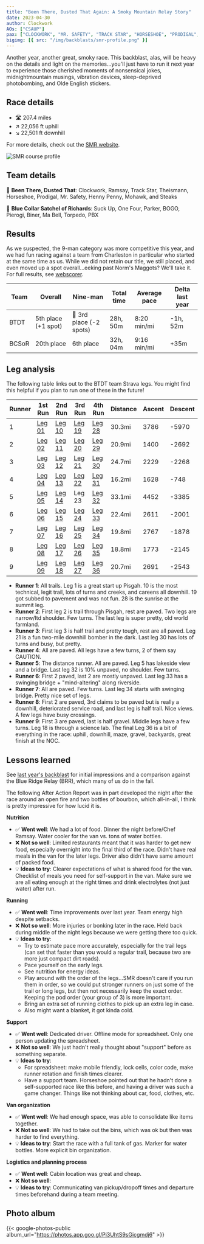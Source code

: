 ```yaml
---
title: "Been There, Dusted That Again: A Smoky Mountain Relay Story"
date: 2023-04-30
author: Clockwork
AOs: ["CSAUP"]
pax: ["CLOCKWORK", "MR. SAFETY", "TRACK STAR", "HORSESHOE", "PRODIGAL", "HENNY PENNY", "RAMSAY", "MOHAWK", "STEAKS", "THEISMANN", "BOGO", "PARKER", "ONE FOUR", "TORPEDO", "BINER", "MA BELL", "PIEROGI", "SUCK UP", "PBX"]
bigimg: [{ src: "/img/backblasts/smr-profile.png" }]
---
```


Another year, another great, smoky race. This backblast, alas, will be heavy on the details and light on the memories...you'll just have to run it next year to experience those cherished moments of nonsensical jokes, midnightmountain musings, vibration devices, sleep-deprived photobombing, and Olde English stickers.

## Race details

* 🛣️ 207.4 miles
* ↗️ 22,056 ft uphill
* ↘️ 22,501 ft downhill

For more details, check out the [SMR website](https://smokymountainrelay.com/race-maps/course-overview/).

![SMR course profile](/img/backblasts/smr-profile.png)

## Team details

💨 **Been There, Dusted That**: Clockwork, Ramsay, Track Star, Theismann, Horseshoe, Prodigal, Mr. Safety, Henny Penny, Mohawk, and Steaks

🍆 **Blue Collar Satchel of Richards**: Suck Up, One Four, Parker, BOGO, Pierogi, Biner, Ma Bell, Torpedo, PBX

## Results

As we suspected, the 9-man category was more competitive this year, and we had fun racing against a team from Charleston in particular who started at the same time as us. While we did not retain our title, we still placed, and even moved up a spot overall...eeking past Norm's Maggots? We'll take it. For full results, see [webscorer](https://www.webscorer.com/racedetails?raceid=313244&did=382888).

| Team | Overall | Nine-man | Total time | Average pace | Delta last year |
| --- | --- | --- | --- | --- | --- |
| BTDT | 5th place (+1 spot) | 🥉 3rd place (-2 spots) | 28h, 50m | 8:20 min/mi | -1h, 52m |
| BCSoR | 20th place | 6th place | 32h, 04m | 9:16 min/mi | +35m |

## Leg analysis

The following table links out to the BTDT team Strava legs. You might find this helpful if you plan to run one of these in the future!

| Runner | 1st Run | 2nd Run | 3rd Run | 4th Run | Distance | Ascent | Descent |
| --- | --- | --- | --- | --- | --- | --- | --- |
| 1 | [Leg 01](https://www.strava.com/activities/8974388526/overview) | [Leg 10](https://www.strava.com/activities/8974390252) | [Leg 19](https://www.strava.com/activities/8980401851/overview) | [Leg 28](https://www.strava.com/activities/8980403781) | 30.3mi | 3786 | -5970 |
| 2 | [Leg 02](https://www.strava.com/activities/8973537314) | [Leg 11](https://www.strava.com/activities/8974172758) | [Leg 20](https://www.strava.com/activities/8975377403) | [Leg 29](https://www.strava.com/activities/8977095780) | 20.9mi | 1400 | -2692 |
| 3 | [Leg 03](https://www.strava.com/activities/8974309133) | [Leg 12](https://www.strava.com/activities/8974310443) | [Leg 21](https://www.strava.com/activities/8975460738) | [Leg 30](https://www.strava.com/activities/8977642305) | 24.7mi | 2229 | -2268 |
| 4 | [Leg 04](https://www.strava.com/activities/8974388526/overview) | [Leg 13](https://www.strava.com/activities/8974390252) | [Leg 22](https://www.strava.com/activities/8980401851/overview) | [Leg 31](https://www.strava.com/activities/8980403781) | 16.2mi | 1628 | -748 |
| 5 | [Leg 05](https://www.strava.com/activities/8979302829) | [Leg 14](https://www.strava.com/activities/8979309731) | Leg 23 | [Leg 32](https://www.strava.com/activities/8979264925) | 33.1mi | 4452 | -3385 |
| 6 | [Leg 06](https://www.strava.com/activities/8973579790) | [Leg 15](https://www.strava.com/activities/8974757406) | [Leg 24](https://www.strava.com/activities/8975817481) | [Leg 33](https://www.strava.com/activities/8978806370) | 22.4mi | 2611 | -2001 |
| 7 | [Leg 07](https://www.strava.com/activities/8973770490) | [Leg 16](https://www.strava.com/activities/8974851172) | [Leg 25](https://www.strava.com/activities/8975705706) | [Leg 34](https://www.strava.com/activities/8979065857)|  19.8mi | 2767 | -1878 |
| 8 | [Leg 08](https://www.strava.com/activities/8973637017) | [Leg 17](https://www.strava.com/activities/8974921785) | [Leg 26](https://www.strava.com/activities/8976091462) | [Leg 35](https://www.strava.com/activities/8979065857) | 18.8mi | 1773 | -2145 |
| 9 | [Leg 09](https://www.strava.com/activities/8973753323) | [Leg 18](https://www.strava.com/activities/8975020859) | [Leg 27](https://www.strava.com/activities/8976544128) | [Leg 36](https://www.strava.com/activities/8980106410) | 20.7mi | 2691 | -2543 |

* **Runner 1**: All trails. Leg 1 is a great start up Pisgah. 10 is the most technical, legit trail, lots of turns and creeks, and careens all downhill. 19 got subbed to pavement and was not fun. 28 is the sunrise at the summit leg.
* **Runner 2**: First leg 2 is trail through Pisgah, rest are paved. Two legs are narrow/ltd shoulder. Few turns. The last leg is super pretty, old world farmland.
* **Runner 3**: First leg 3 is half trail and pretty tough, rest are all paved. Leg 21 is a fun two-mile downhill bomber in the dark. Last leg 30 has lots of turns and busy, but pretty.
* **Runner 4**: All are paved. All legs have a few turns, 2 of them say CAUTION.
* **Runner 5**: The distance runner. All are paved. Leg 5 has lakeside view and a bridge. Last leg 32 is 10% unpaved, no shoulder. Few turns.
* **Runner 6**: First 2 paved, last 2 are mostly unpaved. Last leg 33 has a swinging bridge + "mind-altering" along riverside.
* **Runner 7**: All are paved. Few turns. Last leg 34 starts with swinging bridge. Pretty nice set of legs.
* **Runner 8**: First 2 are paved, 3rd claims to be paved but is really a downhill, deteriorated service road, and last leg is half trail. Nice views. A few legs have busy crossings.
* **Runner 9**: First 3 are paved, last is half gravel. Middle legs have a few turns. Leg 18 is through a science lab. The final Leg 36 is a bit of everything in the race: uphill, downhill, maze, gravel, backyards, great finish at the NOC.

## Lessons learned

See [last year's backblast](https://f3carpex.com/smoking-the-smoky-mountain-relay-2022/) for initial impressions and a comparison against the Blue Ridge Relay (BRR), which many of us do in the fall.

The following After Action Report was in part developed the night after the race around an open fire and two bottles of bourbon, which all-in-all, I think is pretty impressive for how lucid it is.

**Nutrition**
* ✅ **Went well**: We had a lot of food. Dinner the night before/Chef Ramsay. Water cooler for the van vs. tons of water bottles.
* ❌ **Not so well**: Limited restaurants meant that it was harder to get new food, especially overnight into the final third of the race. Didn't have real meals in the van for the later legs. Driver also didn't have same amount of packed food.
* 💡 **Ideas to try**: Clearer expectations of what is shared food for the van. Checklist of meals you need for self-support in the van. Make sure we are all eating enough at the right times and drink electrolytes (not just water) after run.

**Running**
* ✅ **Went well**: Time improvements over last year. Team energy high despite setbacks.
* ❌ **Not so well**: More injuries or bonking later in the race. Held back during middle of the night legs because we were getting there too quick.
* 💡 **Ideas to try**: 
  * Try to estimate pace more accurately, especially for the trail legs (can set that faster than you would a regular trail, because two are more just compact dirt roads).
  * Pace yourself on the early legs.
  * See nutrition for energy ideas.
  * Play around with the order of the legs...SMR doesn't care if you run them in order, so we could put stronger runners on just some of the trail or long legs, but then not necessarily keep the exact order. Keeping the pod order (your group of 3) is more important.
  * Bring an extra set of running clothes to pick up an extra leg in case.
  * Also might want a blanket, it got kinda cold.

**Support**
* ✅ **Went well**: Dedicated driver. Offline mode for spreadsheet. Only one person updating the spreadsheet.
* ❌ **Not so well**: We just hadn't really thought about "support" before as something separate.
* 💡 **Ideas to try**: 
  * For spreadsheet: make mobile friendly, lock cells, color code, make runner rotation and finish times clearer.
  * Have a support team. Horseshoe pointed out that he hadn't done a self-supported race like this before, and having a driver was such a game changer. Things like not thinking about car, food, clothes, etc.

**Van organization**
* ✅ **Went well**: We had enough space, was able to consolidate like items together.
* ❌ **Not so well**: We had to take out the bins, which was ok but then was harder to find everything.
* 💡 **Ideas to try**: Start the race with a full tank of gas. Marker for water bottles. More explicit bin organization.

**Logistics and planning process**
* ✅ **Went well**: Cabin location was great and cheap.
* ❌ **Not so well**: 
* 💡 **Ideas to try**: Communicating van pickup/dropoff times and departure times beforehand during a team meeting.

## Photo album

{{< google-photos-public album_url="https://photos.app.goo.gl/Pi3UhtS9sGicgmdj6" >}}
